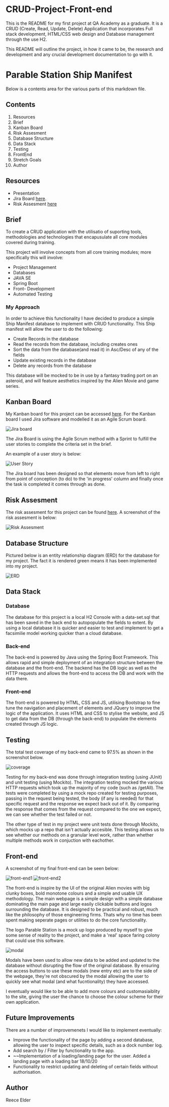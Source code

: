 # CRUD-Project-Front-end

This is the README for my first project at QA Academy as a graduate. 
It is a CRUD (Create, Read, Update, Delete) Application that incorporates Full stack development, HTML/CSS web design and Database management through the use H2.

This README will outline the project, in how it came to be, the research and development and any crucial development documentation to go with it. 

# Parable Station Ship Manifest

Below is a contents area for the various parts of this markdown file. 

## Contents

1. Resources
2. Brief
3. Kanban Board
4. Risk Assesment
5. Database Structure
6. Data Stack
7. Testing
8. FrontEnd
9. Stretch Goals
10. Author

## Resources

* Presentation 
* Jira Board [here](https://qatraineerelder.atlassian.net/jira/software/projects/PSCR/boards/4).
* Risk Assesment [here](https://docs.google.com/spreadsheets/d/1bFGP5dXZZ-XnUCaVH8s5lSRkrQeCfFvFlrfATnrzXjg/edit?usp=sharing)

## Brief

To create a CRUD application with the utilisatio of suporting tools, methodologies and technologies that encapusulate all core modules covered during training. 

This project will involve concepts from all core training modules; more specifically this will involve:

* Project Management
* Databases
* JAVA SE
* Spring Boot
* Front- Development
* Automated Testing

### My Approach

In order to achieve this functionality I have decided to produce a simple Ship Manifest database to implement with CRUD functionality. 
This Ship manifest will allow the user to do the following: 
* Create Records in the database 
* Read the records from the database, including creates ones
* Sort the data from the database(and read it) in Asc/Desc of any of the fields
* Update existing records in the database
* Delete any records from the database

This database will be mocked to be in use by a fantasy trading port on an asteroid, and will feature aesthetics inspired by the Alien Movie and game series. 

## Kanban Board

My Kanban board for this project can be accessed [here](https://qatraineerelder.atlassian.net/jira/software/projects/PSCR/boards/4).
For the Kanban board I used Jira software and modelled it as an Agile Scrum board. 

![Jira board](https://i.imgur.com/VcG432x.png)

The Jira Board is using the Agile Scrum method with a Sprint to fulfill the user stories to complete the criteria set in the brief. 

An example of a user story is below: 

![User Story](https://i.imgur.com/YCsFEe5.png)

The Jira board has been designed so that elements move from left to right from point of conception (to do) to the 'in progress' column and finally once the task is completed it comes through as done.

## Risk Assesment

The risk assesment for this project can be found [here](https://docs.google.com/spreadsheets/d/1bFGP5dXZZ-XnUCaVH8s5lSRkrQeCfFvFlrfATnrzXjg/edit?usp=sharing). 
A screenshot of the risk assesment is below:

![Risk Assesment](https://i.imgur.com/aOrP9d4.png)

## Database Structure

Pictured below is an entity relationship diagram (ERD) for the database for my project. 
The fact it is rendered green means it has been implemented into my project. 

![ERD](https://i.imgur.com/y2WGeD2.png)

## Data Stack 

### Database

The database for this project is a local H2 Console with a data-set.sql that has been saved in the back end to autopopulate the fields to extent. 
By using a local database it is quicker and easier to test and implement to get a facsimilie model working quicker than a cloud database. 

### Back-end 

The back-end is powered by Java using the Spring Boot Framework. This allows rapid and simple deployment of an integration structure between the database and the front-end. The backend has the DB logic as well as the HTTP requests and allows the front-end to access the DB and work with the data there. 

### Front-end 

The front-end is powered by HTML, CSS and JS, utilising Bootstrap to fine tune the navigation and placement of elements and JQuery to improve the logic of the application. It uses HTML and CSS to stylise the website, and JS to get data from the DB (through the back-end) to populate the elements created through JS logic. 

## Testing

The total test coverage of my back-end came to 97.5% as shown in the screenshot below. 

![coverage](https://i.imgur.com/VKsjTnf.png)

Testing for my back-end was done through integration testing (using JUnit) and unit testing (using Mockito). 
The integration testing mocked the various HTTP requests which took up the majority of my code (such as /getAll).
The tests were completed by using a mock repo created for testing purposes, passing in the request being tested, the body (if any is needed) for that specific request and the response we expect back out of it. By comparing the response that comes from the request compared to the one we expect, we can see whether the test failed or not. 

The other type of test in my project were unit tests done through Mockito, which mocks up a repo that isn't actually accesible. 
This testing allows us to see whether our methods on a granular level work, rather than whether multiple methods work in conjuction with eachother. 

## Front-end

A screenshot of my final front-end can be seen below: 

![front-end1](https://i.imgur.com/ViBQd1a.png)
![front-end2](https://i.imgur.com/3zYCZHV.png)

The front-end is inspire by the UI of the original Alien movies with big clunky boxes, bold monotone colours and a simple and usable UX methodology. 
The main webpage is a simple design with a simple database dominating the main page and large easily clickable buttons and logos surrounding the database. It is designed to be practical and robust, much like the philosophy of those engineering firms. Thats why no time has been spent making seperate pages or utilities to do the core functionality. 

The logo Parable Station is a mock up logo produced by myself to give some sense of reality to the project, and make a 'real' space faring colony that could use this software. 

![modal](https://i.imgur.com/0KwKbiC.png)

Modals have been used to allow new data to be added and updated to the database without disrupting the flow of the original database. 
By ensuring the access buttons to use these modals (new entry etc) are to the side of the webpage, they're not obscured by the modal allowing the user to quickly see what modal (and what fucntionality) they have accessed.

I eventually would like to be able to add more colours and customasiaiblity to the site, giving the user the chance to choose the colour scheme for their own application. 

## Future Improvements

There are a number of improvemenets I would like to implement eventually: 

* Improve the functionality of the page by adding a second database, allowing the user to inspect specific details, such as a dock number log. 
* Add search by / Filter by functionality to the app.
* ~~Implementation of a loading/landing page for the user. 
  Added a landing page with a loading bar 18/10/20
* Functionality to restrict updating and deleting of certain fields without authorisation.

## Author

Reece Elder

